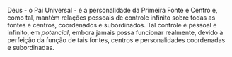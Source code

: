 ﻿Deus - o Pai Universal - é a personalidade da Primeira Fonte e Centro e, como tal, mantém relações pessoais de controle infinito sobre todas as fontes e centros, coordenados e subordinados. Tal controle é pessoal e infinito, em <I>potencial</I>, embora jamais possa funcionar realmente, devido à perfeição da função de tais fontes, centros e personalidades coordenadas e subordinadas.